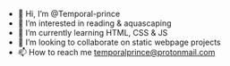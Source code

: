 - 👋 Hi, I’m @Temporal-prince
- 👀 I’m interested in reading & aquascaping 
- 🌱 I’m currently learning HTML, CSS & JS
- 💞️ I’m looking to collaborate on static webpage projects
- 📫 How to reach me temporalprince@protonmail.com

<!---
Temporal-prince/Temporal-prince is a ✨ special ✨ repository because its `README.md` (this file) appears on your GitHub profile.
You can click the Preview link to take a look at your changes.
--->
